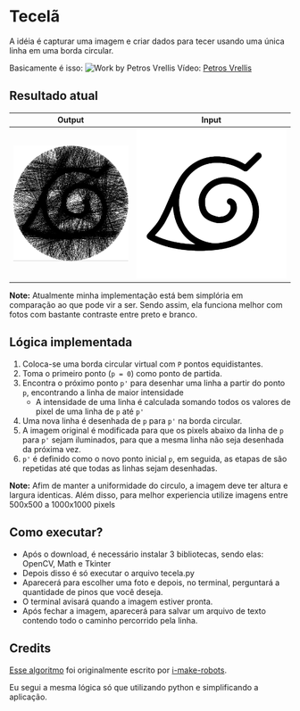 # Tecelã
A idéia é capturar uma imagem e criar dados para tecer usando uma única linha em uma borda circular.

Basicamente é isso:
![Work by Petros Vrellis](https://user-images.githubusercontent.com/14050128/65774967-b74a9200-e158-11e9-8949-f77d1162b44e.png)
Vídeo: [Petros Vrellis](https://www.youtube.com/watch?v=G1GnSGQ8PZ8)

## Resultado atual
| Output | Input |
|-------|--------|
| ![Output](./images/capturar.png) | ![Input](./images/konoha.png) |


**Note:** Atualmente minha implementação está bem simplória em comparação ao que pode vir a ser. Sendo assim, ela funciona melhor com fotos com bastante contraste entre preto e branco. 

## Lógica implementada

1. Coloca-se uma borda circular virtual com `P` pontos equidistantes.
2. Toma o primeiro ponto (`p = 0`) como ponto de partida.
3. Encontra o próximo ponto `p'` para desenhar uma linha a partir do ponto `p`, encontrando a linha de maior intensidade
    - A intensidade de uma linha é calculada somando todos os valores de pixel de uma linha de `p` até `p'`
4. Uma nova linha é desenhada de `p` para `p'` na borda circular.
5. A imagem original é modificada para que os pixels abaixo da linha de `p` para `p'` sejam iluminados, para que a mesma linha não seja desenhada da próxima vez.
6. `p'` é definido como o novo ponto inicial `p`, em seguida, as etapas de são repetidas até que todas as linhas sejam desenhadas. 

**Note:** Afim de manter a uniformidade do circulo, a imagem deve ter altura e largura identicas. Além disso, para melhor experiencia utilize imagens entre 500x500 a 1000x1000 pixels

## Como executar?
- Após o download, é necessário instalar 3 bibliotecas, sendo elas: OpenCV, Math e Tkinter
- Depois disso é só executar o arquivo tecela.py
- Aparecerá para escolher uma foto e depois, no terminal, perguntará a quantidade de pinos que você deseja.
- O terminal avisará quando a imagem estiver pronta.
- Após fechar a imagem, aparecerá para salvar um arquivo de texto contendo todo o caminho percorrido pela linha.



## Credits
[Esse algoritmo](https://github.com/i-make-robots/weaving_algorithm) foi originalmente escrito por [i-make-robots](https://github.com/i-make-robots/).

Eu segui a mesma lógica só que utilizando python e simplificando a aplicação.


